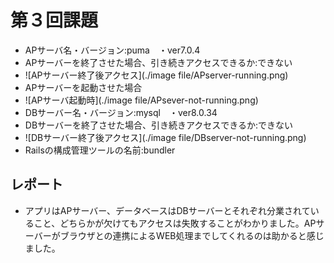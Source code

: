 # 第３回課題
- APサーバ名・バージョン:puma　・ver7.0.4
- APサーバーを終了させた場合、引き続きアクセスできるか:できない
- ![APサーバー終了後アクセス](./image file/APserver-running.png)
- APサーバーを起動させた場合
- ![APサーバ起動時](./image file/APsever-not-running.png)
- DBサーバー名・バージョン:mysql　・ver8.0.34
- DBサーバーを終了させた場合、引き続きアクセスできるか:できない
- ![DBサーバー終了後アクセス](./image file/DBserver-not-running.png)
- Railsの構成管理ツールの名前:bundler

## レポート
- アプリはAPサーバー、データベースはDBサーバーとそれぞれ分業されていること、どちらかが欠けてもアクセスは失敗することがわかりました。APサーバーがブラウザとの連携によるWEB処理までしてくれるのは助かると感じました。
